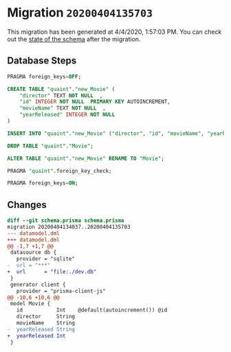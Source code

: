 # Migration `20200404135703`

This migration has been generated at 4/4/2020, 1:57:03 PM.
You can check out the [state of the schema](./schema.prisma) after the migration.

## Database Steps

```sql
PRAGMA foreign_keys=OFF;

CREATE TABLE "quaint"."new_Movie" (
    "director" TEXT NOT NULL  ,
    "id" INTEGER NOT NULL  PRIMARY KEY AUTOINCREMENT,
    "movieName" TEXT NOT NULL  ,
    "yearReleased" INTEGER NOT NULL  
) 

INSERT INTO "quaint"."new_Movie" ("director", "id", "movieName", "yearReleased") SELECT "director", "id", "movieName", "yearReleased" FROM "quaint"."Movie"

DROP TABLE "quaint"."Movie";

ALTER TABLE "quaint"."new_Movie" RENAME TO "Movie";

PRAGMA "quaint".foreign_key_check;

PRAGMA foreign_keys=ON;
```

## Changes

```diff
diff --git schema.prisma schema.prisma
migration 20200404134037..20200404135703
--- datamodel.dml
+++ datamodel.dml
@@ -1,7 +1,7 @@
 datasource db {
   provider = "sqlite"
-  url = "***"
+  url      = "file:./dev.db"
 }
 generator client {
   provider = "prisma-client-js"
@@ -10,6 +10,6 @@
 model Movie {
   id           Int    @default(autoincrement()) @id
   director     String
   movieName    String
-  yearReleased String
+  yearReleased Int
 }
```


